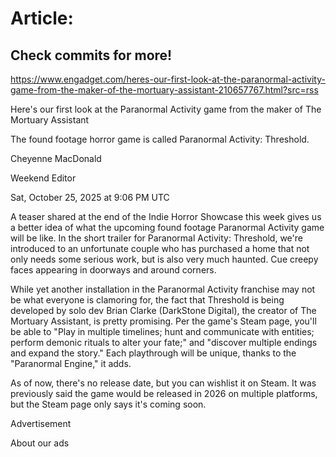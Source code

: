 # Article:

## Check commits for more!
https://www.engadget.com/heres-our-first-look-at-the-paranormal-activity-game-from-the-maker-of-the-mortuary-assistant-210657767.html?src=rss

Here's our first look at the Paranormal Activity game from the maker of The Mortuary Assistant

The found footage horror game is called Paranormal Activity: Threshold.

Cheyenne MacDonald

Weekend Editor

Sat, October 25, 2025 at 9:06 PM UTC

A teaser shared at the end of the Indie Horror Showcase this week gives us a better idea of what the upcoming found footage Paranormal Activity game will be like. In the short trailer for Paranormal Activity: Threshold, we're introduced to an unfortunate couple who has purchased a home that not only needs some serious work, but is also very much haunted. Cue creepy faces appearing in doorways and around corners.

While yet another installation in the Paranormal Activity franchise may not be what everyone is clamoring for, the fact that Threshold is being developed by solo dev Brian Clarke (DarkStone Digital), the creator of The Mortuary Assistant, is pretty promising. Per the game's Steam page, you'll be able to "Play in multiple timelines; hunt and communicate with entities; perform demonic rituals to alter your fate;" and "discover multiple endings and expand the story." Each playthrough will be unique, thanks to the "Paranormal Engine," it adds.

As of now, there's no release date, but you can wishlist it on Steam. It was previously said the game would be released in 2026 on multiple platforms, but the Steam page only says it's coming soon.

Advertisement

About our ads